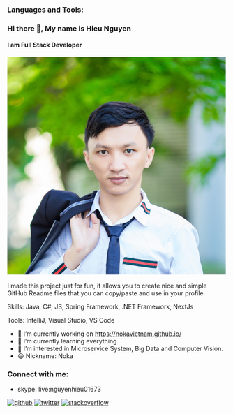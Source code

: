 
### Languages and Tools:

### Hi there 👋, My name is Hieu Nguyen
#### I am Full Stack Developer
![I am Full Stack Developer](https://raw.githubusercontent.com/nokavietnam/nokaresources/3583806b6cc81ed98509570576cf78665570f5bb/avatar-noka.jpg)

I made this project just for fun, it allows you to create nice and simple GitHub Readme files that you can copy/paste and use in your profile.

Skills: Java, C#, JS, Spring Framework, .NET Framework, NextJs

Tools: IntelliJ, Visual Studio, VS Code

- 🔭 I’m currently working on https://nokavietnam.github.io/ 
- 🌱 I’m currently learning everything 
- 👀 I’m interested in Microservice System, Big Data and Computer Vision.
- 😄 Nickname: Noka 

### Connect with me:
- skype: live:nguyenhieu01673

[<img src='https://cdn.jsdelivr.net/npm/simple-icons@3.0.1/icons/github.svg' alt='github' height='40'>](https://github.com/https://github.com/nokavietnam)  [<img src='https://cdn.jsdelivr.net/npm/simple-icons@3.0.1/icons/twitter.svg' alt='twitter' height='40'>](https://twitter.com/https://twitter.com/NguyenNoka)  [<img src='https://cdn.jsdelivr.net/npm/simple-icons@3.0.1/icons/stackoverflow.svg' alt='stackoverflow' height='40'>](https://stackoverflow.com/users/https://stackoverflow.com/users/16044006/noka-nguy%e1%bb%85n)  

